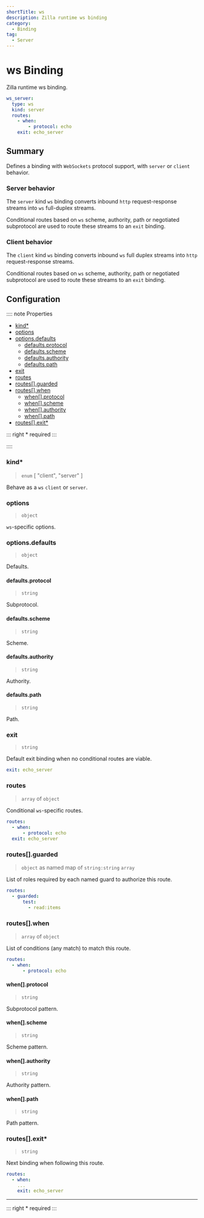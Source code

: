 ```yaml
---
shortTitle: ws 
description: Zilla runtime ws binding
category:
  - Binding
tag:
  - Server
---
```


# ws Binding

Zilla runtime ws binding.

```yaml {2}
ws_server:
  type: ws
  kind: server
  routes:
    - when:
        - protocol: echo
    exit: echo_server
```

## Summary

Defines a binding with `WebSockets` protocol support, with `server` or `client` behavior.

### Server behavior

The `server` kind `ws` binding converts inbound `http` request-response streams into `ws` full-duplex streams.

Conditional routes based on `ws` scheme, authority, path or negotiated subprotocol are used to route these streams to an `exit` binding.

### Client behavior

The `client` kind `ws` binding converts inbound `ws` full duplex streams into `http` request-response streams.

Conditional routes based on `ws` scheme, authority, path or negotiated subprotocol are used to route these streams to an `exit` binding.

## Configuration

:::: note Properties

- [kind\*](#kind)
- [options](#options)
- [options.defaults](#options-defaults)
  - [defaults.protocol](#defaults-protocol)
  - [defaults.scheme](#defaults-scheme)
  - [defaults.authority](#defaults-authority)
  - [defaults.path](#defaults-path)
- [exit](#exit)
- [routes](#routes)
- [routes\[\].guarded](#routes-guarded)
- [routes\[\].when](#routes-when)
  - [when\[\].protocol](#when-protocol)
  - [when\[\].scheme](#when-scheme)
  - [when\[\].authority](#when-authority)
  - [when\[\].path](#when-path)
- [routes\[\].exit\*](#routes-exit)

::: right
\* required
:::

::::

### kind\*

> `enum` [ "client", "server" ]

Behave as a `ws` `client` or `server`.

### options

> `object`

`ws`-specific options.

### options.defaults

> `object`

Defaults.

#### defaults.protocol

> `string`

Subprotocol.

#### defaults.scheme

> `string`

Scheme.

#### defaults.authority

> `string`

Authority.

#### defaults.path

> `string`

Path.

### exit

> `string`

Default exit binding when no conditional routes are viable.

```yaml
exit: echo_server
```

### routes

> `array` of `object`

Conditional `ws`-specific routes.

```yaml
routes:
  - when:
      - protocol: echo
  exit: echo_server
```

### routes[].guarded

> `object` as named map of `string:string` `array`

List of roles required by each named guard to authorize this route.

```yaml
routes:
  - guarded:
      test:
        - read:items
```

### routes[].when

> `array` of `object`

List of conditions (any match) to match this route.

```yaml
routes:
  - when:
      - protocol: echo
```

#### when[].protocol

> `string`

Subprotocol pattern.

#### when[].scheme

> `string`

Scheme pattern.

#### when[].authority

> `string`

Authority pattern.

#### when[].path

> `string`

Path pattern.

### routes[].exit\*

> `string`

Next binding when following this route.

```yaml
routes:
  - when:
    ...
    exit: echo_server
```

---

::: right
\* required
:::
